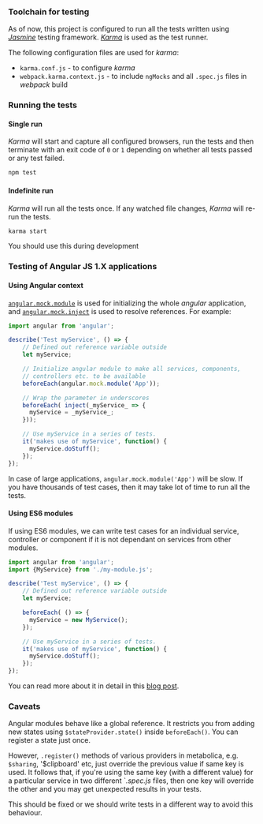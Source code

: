 ### Toolchain for testing
As of now, this project is configured to run all the tests written using *[Jasmine](https://jasmine.github.io/)* testing framework. *[Karma](https://karma-runner.github.io/)* is used as the test runner.

The following configuration files are used for *karma*:
- `karma.conf.js` - to configure *karma*
- `webpack.karma.context.js` - to include `ngMocks` and all `.spec.js` files in *webpack* build

### Running the tests
#### Single run
*Karma* will start and capture all configured browsers, run the tests and then terminate with an exit code of `0` or `1` depending on whether all tests passed or any test failed.
```bash
npm test
```
#### Indefinite run
*Karma* will run all the tests once. If any watched file changes, *Karma* will re-run the tests.
```bash
karma start
```
You should use this during development

### Testing of Angular JS 1.X applications
#### Using Angular context
[`angular.mock.module`](https://docs.angularjs.org/api/ngMock/function/angular.mock.module) is used for initializing the whole *angular* application, and [`angular.mock.inject`](https://docs.angularjs.org/api/ngMock/function/angular.mock.inject) is used to resolve references. For example:

```js
import angular from 'angular';

describe('Test myService', () => {
    // Defined out reference variable outside
    let myService;

    // Initialize angular module to make all services, components,
    // controllers etc. to be available
    beforeEach(angular.mock.module('App'));

    // Wrap the parameter in underscores
    beforeEach( inject(_myService_ => {
      myService = _myService_;
    }));

    // Use myService in a series of tests.
    it('makes use of myService', function() {
      myService.doStuff();
    });    
});
```

In case of large applications, `angular.mock.module('App')` will be slow. If you have thousands of test cases, then it may take lot of time to run all the tests.

#### Using ES6 modules
If using ES6 modules, we can write test cases for an individual service, controller or component if it is not dependant on services from other modules.
```js
import angular from 'angular';
import {MyService} from './my-module.js';

describe('Test myService', () => {
    // Defined out reference variable outside
    let myService;

    beforeEach( () => {
      myService = new MyService();
    });

    // Use myService in a series of tests.
    it('makes use of myService', function() {
      myService.doStuff();
    });    
});
```

You can read more about it in detail in this [blog post](https://blog.ngconsultant.io/proper-testing-of-angular-js-applications-with-es6-modules-8cf31113873f).


### Caveats
Angular modules behave like a global reference. It restricts you from adding new states using `$stateProvider.state()` inside `beforeEach()`. You can register a state just once.

However, `.register()` methods of various providers in metabolica, e.g. `$sharing`, '$clipboard' etc, just override the previous value if same key is used. It follows that, if you're using the same key (with a different value) for a particular service in two different `_.spec.js_ files, then one key will override the other and you may get unexpected results in your tests.

This should be fixed or we should write tests in a different way to avoid this behaviour.
